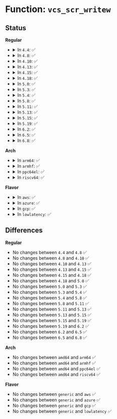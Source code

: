 # Function: <code>vcs_scr_writew</code>

## Status
<b>Regular</b>
<ul>
<li>
<details>
<summary>In <code>4.4</code>: ✅</summary>

```c
void vcs_scr_writew(struct vc_data *vc, u16 val, u16 *org);
```

**Collision:** Unique Global

**Inline:** No

**Transformation:** False

**Instances:**

```
In drivers/tty/vt/vt.c (ffffffff814fd3b0)
Location: drivers/tty/vt/vt.c:4301
Inline: False
Direct callers:
  - drivers/tty/vt/vc_screen.c:vcs_write
  - drivers/tty/vt/vc_screen.c:vcs_write
  - drivers/tty/vt/vc_screen.c:vcs_write
  - drivers/tty/vt/vc_screen.c:vcs_write
```
**Symbols:**

```
ffffffff814fd3b0-ffffffff814fd3d7: vcs_scr_writew (STB_GLOBAL)
```
</details>
</li>
<li>
<details>
<summary>In <code>4.8</code>: ✅</summary>

```c
void vcs_scr_writew(struct vc_data *vc, u16 val, u16 *org);
```

**Collision:** Unique Global

**Inline:** No

**Transformation:** False

**Instances:**

```
In drivers/tty/vt/vt.c (ffffffff8154ded0)
Location: drivers/tty/vt/vt.c:4301
Inline: False
Direct callers:
  - drivers/tty/vt/vc_screen.c:vcs_write
  - drivers/tty/vt/vc_screen.c:vcs_write
  - drivers/tty/vt/vc_screen.c:vcs_write
  - drivers/tty/vt/vc_screen.c:vcs_write
```
**Symbols:**

```
ffffffff8154ded0-ffffffff8154def7: vcs_scr_writew (STB_GLOBAL)
```
</details>
</li>
<li>
<details>
<summary>In <code>4.10</code>: ✅</summary>

```c
void vcs_scr_writew(struct vc_data *vc, u16 val, u16 *org);
```

**Collision:** Unique Global

**Inline:** No

**Transformation:** False

**Instances:**

```
In drivers/tty/vt/vt.c (ffffffff8157a750)
Location: drivers/tty/vt/vt.c:4296
Inline: False
Direct callers:
  - drivers/tty/vt/vc_screen.c:vcs_write
  - drivers/tty/vt/vc_screen.c:vcs_write
  - drivers/tty/vt/vc_screen.c:vcs_write
  - drivers/tty/vt/vc_screen.c:vcs_write
```
**Symbols:**

```
ffffffff8157a750-ffffffff8157a777: vcs_scr_writew (STB_GLOBAL)
```
</details>
</li>
<li>
<details>
<summary>In <code>4.13</code>: ✅</summary>

```c
void vcs_scr_writew(struct vc_data *vc, u16 val, u16 *org);
```

**Collision:** Unique Global

**Inline:** No

**Transformation:** False

**Instances:**

```
In drivers/tty/vt/vt.c (ffffffff8158e5c0)
Location: drivers/tty/vt/vt.c:4305
Inline: False
Direct callers:
  - drivers/tty/vt/vc_screen.c:vcs_write
  - drivers/tty/vt/vc_screen.c:vcs_write
  - drivers/tty/vt/vc_screen.c:vcs_write
  - drivers/tty/vt/vc_screen.c:vcs_write
```
**Symbols:**

```
ffffffff8158e5c0-ffffffff8158e5e8: vcs_scr_writew (STB_GLOBAL)
```
</details>
</li>
<li>
<details>
<summary>In <code>4.15</code>: ✅</summary>

```c
void vcs_scr_writew(struct vc_data *vc, u16 val, u16 *org);
```

**Collision:** Unique Global

**Inline:** No

**Transformation:** False

**Instances:**

```
In drivers/tty/vt/vt.c (ffffffff815f3050)
Location: drivers/tty/vt/vt.c:4316
Inline: False
Direct callers:
  - drivers/tty/vt/vc_screen.c:vcs_write
  - drivers/tty/vt/vc_screen.c:vcs_write
  - drivers/tty/vt/vc_screen.c:vcs_write
  - drivers/tty/vt/vc_screen.c:vcs_write
```
**Symbols:**

```
ffffffff815f3050-ffffffff815f3078: vcs_scr_writew (STB_GLOBAL)
```
</details>
</li>
<li>
<details>
<summary>In <code>4.18</code>: ✅</summary>

```c
void vcs_scr_writew(struct vc_data *vc, u16 val, u16 *org);
```

**Collision:** Unique Global

**Inline:** No

**Transformation:** False

**Instances:**

```
In drivers/tty/vt/vt.c (ffffffff8162c470)
Location: drivers/tty/vt/vt.c:4314
Inline: False
Direct callers:
  - drivers/tty/vt/vc_screen.c:vcs_write
  - drivers/tty/vt/vc_screen.c:vcs_write
  - drivers/tty/vt/vc_screen.c:vcs_write
  - drivers/tty/vt/vc_screen.c:vcs_write
```
**Symbols:**

```
ffffffff8162c470-ffffffff8162c497: vcs_scr_writew (STB_GLOBAL)
```
</details>
</li>
<li>
<details>
<summary>In <code>5.0</code>: ✅</summary>

```c
void vcs_scr_writew(struct vc_data *vc, u16 val, u16 *org);
```

**Collision:** Unique Global

**Inline:** No

**Transformation:** False

**Instances:**

```
In drivers/tty/vt/vt.c (ffffffff8164a5a0)
Location: drivers/tty/vt/vt.c:4638
Inline: False
Direct callers:
  - drivers/tty/vt/vc_screen.c:vcs_write
  - drivers/tty/vt/vc_screen.c:vcs_write
  - drivers/tty/vt/vc_screen.c:vcs_write
  - drivers/tty/vt/vc_screen.c:vcs_write
```
**Symbols:**

```
ffffffff8164a5a0-ffffffff8164a5c7: vcs_scr_writew (STB_GLOBAL)
```
</details>
</li>
<li>
<details>
<summary>In <code>5.3</code>: ✅</summary>

```c
void vcs_scr_writew(struct vc_data *vc, u16 val, u16 *org);
```

**Collision:** Unique Global

**Inline:** No

**Transformation:** False

**Instances:**

```
In drivers/tty/vt/vt.c (ffffffff8167ef80)
Location: drivers/tty/vt/vt.c:4695
Inline: False
Direct callers:
  - drivers/tty/vt/vc_screen.c:vcs_write
  - drivers/tty/vt/vc_screen.c:vcs_write
  - drivers/tty/vt/vc_screen.c:vcs_write
  - drivers/tty/vt/vc_screen.c:vcs_write
```
**Symbols:**

```
ffffffff8167ef80-ffffffff8167efa7: vcs_scr_writew (STB_GLOBAL)
```
</details>
</li>
<li>
<details>
<summary>In <code>5.4</code>: ✅</summary>

```c
void vcs_scr_writew(struct vc_data *vc, u16 val, u16 *org);
```

**Collision:** Unique Global

**Inline:** No

**Transformation:** False

**Instances:**

```
In drivers/tty/vt/vt.c (ffffffff816a17b0)
Location: drivers/tty/vt/vt.c:4726
Inline: False
Direct callers:
  - drivers/tty/vt/vc_screen.c:vcs_write
  - drivers/tty/vt/vc_screen.c:vcs_write
  - drivers/tty/vt/vc_screen.c:vcs_write
  - drivers/tty/vt/vc_screen.c:vcs_write
```
**Symbols:**

```
ffffffff816a17b0-ffffffff816a17d7: vcs_scr_writew (STB_GLOBAL)
```
</details>
</li>
<li>
<details>
<summary>In <code>5.8</code>: ✅</summary>

```c
void vcs_scr_writew(struct vc_data *vc, u16 val, u16 *org);
```

**Collision:** Unique Global

**Inline:** No

**Transformation:** False

**Instances:**

```
In drivers/tty/vt/vt.c (ffffffff81753eb0)
Location: drivers/tty/vt/vt.c:4736
Inline: False
Direct callers:
  - drivers/tty/vt/vc_screen.c:vcs_write
  - drivers/tty/vt/vc_screen.c:vcs_write
  - drivers/tty/vt/vc_screen.c:vcs_write
  - drivers/tty/vt/vc_screen.c:vcs_write
```
**Symbols:**

```
ffffffff81753eb0-ffffffff81753ed7: vcs_scr_writew (STB_GLOBAL)
```
</details>
</li>
<li>
<details>
<summary>In <code>5.11</code>: ✅</summary>

```c
void vcs_scr_writew(struct vc_data *vc, u16 val, u16 *org);
```

**Collision:** Unique Global

**Inline:** No

**Transformation:** False

**Instances:**

```
In drivers/tty/vt/vt.c (ffffffff8176f330)
Location: drivers/tty/vt/vt.c:4804
Inline: False
Direct callers:
  - drivers/tty/vt/vc_screen.c:vcs_write
  - drivers/tty/vt/vc_screen.c:vcs_write_buf
  - drivers/tty/vt/vc_screen.c:vcs_write_buf
  - drivers/tty/vt/vc_screen.c:vcs_write_buf
```
**Symbols:**

```
ffffffff8176f330-ffffffff8176f357: vcs_scr_writew (STB_GLOBAL)
```
</details>
</li>
<li>
<details>
<summary>In <code>5.13</code>: ✅</summary>

```c
void vcs_scr_writew(struct vc_data *vc, u16 val, u16 *org);
```

**Collision:** Unique Global

**Inline:** No

**Transformation:** False

**Instances:**

```
In drivers/tty/vt/vt.c (ffffffff81752e10)
Location: drivers/tty/vt/vt.c:4771
Inline: False
Direct callers:
  - drivers/tty/vt/vc_screen.c:vcs_write
  - drivers/tty/vt/vc_screen.c:vcs_write_buf
  - drivers/tty/vt/vc_screen.c:vcs_write_buf
  - drivers/tty/vt/vc_screen.c:vcs_write_buf
```
**Symbols:**

```
ffffffff81752e10-ffffffff81752e37: vcs_scr_writew (STB_GLOBAL)
```
</details>
</li>
<li>
<details>
<summary>In <code>5.15</code>: ✅</summary>

```c
void vcs_scr_writew(struct vc_data *vc, u16 val, u16 *org);
```

**Collision:** Unique Global

**Inline:** No

**Transformation:** False

**Instances:**

```
In drivers/tty/vt/vt.c (ffffffff817d61c0)
Location: drivers/tty/vt/vt.c:4776
Inline: False
Direct callers:
  - drivers/tty/vt/vc_screen.c:vcs_write
  - drivers/tty/vt/vc_screen.c:vcs_write_buf
  - drivers/tty/vt/vc_screen.c:vcs_write_buf
  - drivers/tty/vt/vc_screen.c:vcs_write_buf
```
**Symbols:**

```
ffffffff817d61c0-ffffffff817d61e7: vcs_scr_writew (STB_GLOBAL)
```
</details>
</li>
<li>
<details>
<summary>In <code>5.19</code>: ✅</summary>

```c
void vcs_scr_writew(struct vc_data *vc, u16 val, u16 *org);
```

**Collision:** Unique Global

**Inline:** No

**Transformation:** False

**Instances:**

```
In drivers/tty/vt/vt.c (ffffffff819141a0)
Location: drivers/tty/vt/vt.c:4776
Inline: False
Direct callers:
  - drivers/tty/vt/vc_screen.c:vcs_write
  - drivers/tty/vt/vc_screen.c:vcs_write_buf
  - drivers/tty/vt/vc_screen.c:vcs_write_buf
  - drivers/tty/vt/vc_screen.c:vcs_write_buf
```
**Symbols:**

```
ffffffff819141a0-ffffffff819141db: vcs_scr_writew (STB_GLOBAL)
```
</details>
</li>
<li>
<details>
<summary>In <code>6.2</code>: ✅</summary>

```c
void vcs_scr_writew(struct vc_data *vc, u16 val, u16 *org);
```

**Collision:** Unique Global

**Inline:** No

**Transformation:** False

**Instances:**

```
In drivers/tty/vt/vt.c (ffffffff81a6f220)
Location: drivers/tty/vt/vt.c:4779
Inline: False
Direct callers:
  - drivers/tty/vt/vc_screen.c:vcs_write
  - drivers/tty/vt/vc_screen.c:vcs_write_buf
  - drivers/tty/vt/vc_screen.c:vcs_write_buf
  - drivers/tty/vt/vc_screen.c:vcs_write_buf
```
**Symbols:**

```
ffffffff81a6f220-ffffffff81a6f25b: vcs_scr_writew (STB_GLOBAL)
```
</details>
</li>
<li>
<details>
<summary>In <code>6.5</code>: ✅</summary>

```c
void vcs_scr_writew(struct vc_data *vc, u16 val, u16 *org);
```

**Collision:** Unique Global

**Inline:** No

**Transformation:** False

**Instances:**

```
In drivers/tty/vt/vt.c (ffffffff81ab99d0)
Location: drivers/tty/vt/vt.c:4741
Inline: False
Direct callers:
  - drivers/tty/vt/vc_screen.c:vcs_write
  - drivers/tty/vt/vc_screen.c:vcs_write_buf
  - drivers/tty/vt/vc_screen.c:vcs_write_buf
  - drivers/tty/vt/vc_screen.c:vcs_write_buf
```
**Symbols:**

```
ffffffff81ab99d0-ffffffff81ab9a0b: vcs_scr_writew (STB_GLOBAL)
```
</details>
</li>
<li>
<details>
<summary>In <code>6.8</code>: ✅</summary>

```c
void vcs_scr_writew(struct vc_data *vc, u16 val, u16 *org);
```

**Collision:** Unique Global

**Inline:** No

**Transformation:** False

**Instances:**

```
In drivers/tty/vt/vt.c (ffffffff81b0c700)
Location: drivers/tty/vt/vt.c:4738
Inline: False
Direct callers:
  - drivers/tty/vt/vc_screen.c:vcs_write
  - drivers/tty/vt/vc_screen.c:vcs_write_buf
  - drivers/tty/vt/vc_screen.c:vcs_write_buf
  - drivers/tty/vt/vc_screen.c:vcs_write_buf
```
**Symbols:**

```
ffffffff81b0c700-ffffffff81b0c73b: vcs_scr_writew (STB_GLOBAL)
```
</details>
</li>
</ul>
<b>Arch</b>
<ul>
<li>
<details>
<summary>In <code>arm64</code>: ✅</summary>

```c
void vcs_scr_writew(struct vc_data *vc, u16 val, u16 *org);
```

**Collision:** Unique Global

**Inline:** No

**Transformation:** False

**Instances:**

```
In drivers/tty/vt/vt.c (ffff8000108794d8)
Location: drivers/tty/vt/vt.c:4726
Inline: False
Direct callers:
  - drivers/tty/vt/vc_screen.c:vcs_write
  - drivers/tty/vt/vc_screen.c:vcs_write
  - drivers/tty/vt/vc_screen.c:vcs_write
  - drivers/tty/vt/vc_screen.c:vcs_write
```
**Symbols:**

```
ffff8000108794d8-ffff800010879540: vcs_scr_writew (STB_GLOBAL)
```
</details>
</li>
<li>
<details>
<summary>In <code>armhf</code>: ✅</summary>

```c
void vcs_scr_writew(struct vc_data *vc, u16 val, u16 *org);
```

**Collision:** Unique Global

**Inline:** No

**Transformation:** False

**Instances:**

```
In drivers/tty/vt/vt.c (c097bc30)
Location: drivers/tty/vt/vt.c:4726
Inline: False
Direct callers:
  - drivers/tty/vt/vc_screen.c:vcs_write
  - drivers/tty/vt/vc_screen.c:vcs_write
  - drivers/tty/vt/vc_screen.c:vcs_write
  - drivers/tty/vt/vc_screen.c:vcs_write
```
**Symbols:**

```
c097bc30-c097bc6c: vcs_scr_writew (STB_GLOBAL)
```
</details>
</li>
<li>
<details>
<summary>In <code>ppc64el</code>: ✅</summary>

```c
void vcs_scr_writew(struct vc_data *vc, u16 val, u16 *org);
```

**Collision:** Unique Global

**Inline:** No

**Transformation:** False

**Instances:**

```
In drivers/tty/vt/vt.c (c00000000091be90)
Location: drivers/tty/vt/vt.c:4726
Inline: False
Direct callers:
  - drivers/tty/vt/vc_screen.c:vcs_write
  - drivers/tty/vt/vc_screen.c:vcs_write
  - drivers/tty/vt/vc_screen.c:vcs_write
  - drivers/tty/vt/vc_screen.c:vcs_write
```
**Symbols:**

```
c00000000091be90-c00000000091bec0: vcs_scr_writew (STB_GLOBAL)
```
</details>
</li>
<li>
<details>
<summary>In <code>riscv64</code>: ✅</summary>

```c
void vcs_scr_writew(struct vc_data *vc, u16 val, u16 *org);
```

**Collision:** Unique Global

**Inline:** No

**Transformation:** False

**Instances:**

```
In drivers/tty/vt/vt.c (ffffffe000549cb4)
Location: drivers/tty/vt/vt.c:4726
Inline: False
Direct callers:
  - drivers/tty/vt/vc_screen.c:vcs_write
  - drivers/tty/vt/vc_screen.c:vcs_write
  - drivers/tty/vt/vc_screen.c:vcs_write
  - drivers/tty/vt/vc_screen.c:vcs_write
```
**Symbols:**

```
ffffffe000549cb4-ffffffe000549d0e: vcs_scr_writew (STB_GLOBAL)
```
</details>
</li>
</ul>
<b>Flavor</b>
<ul>
<li>
<details>
<summary>In <code>aws</code>: ✅</summary>

```c
void vcs_scr_writew(struct vc_data *vc, u16 val, u16 *org);
```

**Collision:** Unique Global

**Inline:** No

**Transformation:** False

**Instances:**

```
In drivers/tty/vt/vt.c (ffffffff81667210)
Location: drivers/tty/vt/vt.c:4726
Inline: False
Direct callers:
  - drivers/tty/vt/vc_screen.c:vcs_write
  - drivers/tty/vt/vc_screen.c:vcs_write
  - drivers/tty/vt/vc_screen.c:vcs_write
  - drivers/tty/vt/vc_screen.c:vcs_write
```
**Symbols:**

```
ffffffff81667210-ffffffff81667237: vcs_scr_writew (STB_GLOBAL)
```
</details>
</li>
<li>
<details>
<summary>In <code>azure</code>: ✅</summary>

```c
void vcs_scr_writew(struct vc_data *vc, u16 val, u16 *org);
```

**Collision:** Unique Global

**Inline:** No

**Transformation:** False

**Instances:**

```
In drivers/tty/vt/vt.c (ffffffff81647590)
Location: drivers/tty/vt/vt.c:4726
Inline: False
Direct callers:
  - drivers/tty/vt/vc_screen.c:vcs_write
  - drivers/tty/vt/vc_screen.c:vcs_write
  - drivers/tty/vt/vc_screen.c:vcs_write
  - drivers/tty/vt/vc_screen.c:vcs_write
```
**Symbols:**

```
ffffffff81647590-ffffffff816475b7: vcs_scr_writew (STB_GLOBAL)
```
</details>
</li>
<li>
<details>
<summary>In <code>gcp</code>: ✅</summary>

```c
void vcs_scr_writew(struct vc_data *vc, u16 val, u16 *org);
```

**Collision:** Unique Global

**Inline:** No

**Transformation:** False

**Instances:**

```
In drivers/tty/vt/vt.c (ffffffff816955f0)
Location: drivers/tty/vt/vt.c:4726
Inline: False
Direct callers:
  - drivers/tty/vt/vc_screen.c:vcs_write
  - drivers/tty/vt/vc_screen.c:vcs_write
  - drivers/tty/vt/vc_screen.c:vcs_write
  - drivers/tty/vt/vc_screen.c:vcs_write
```
**Symbols:**

```
ffffffff816955f0-ffffffff81695617: vcs_scr_writew (STB_GLOBAL)
```
</details>
</li>
<li>
<details>
<summary>In <code>lowlatency</code>: ✅</summary>

```c
void vcs_scr_writew(struct vc_data *vc, u16 val, u16 *org);
```

**Collision:** Unique Global

**Inline:** No

**Transformation:** False

**Instances:**

```
In drivers/tty/vt/vt.c (ffffffff816afbc0)
Location: drivers/tty/vt/vt.c:4726
Inline: False
Direct callers:
  - drivers/tty/vt/vc_screen.c:vcs_write
  - drivers/tty/vt/vc_screen.c:vcs_write
  - drivers/tty/vt/vc_screen.c:vcs_write
  - drivers/tty/vt/vc_screen.c:vcs_write
```
**Symbols:**

```
ffffffff816afbc0-ffffffff816afbe7: vcs_scr_writew (STB_GLOBAL)
```
</details>
</li>
</ul>

## Differences
<b>Regular</b>
<ul>
<li>
No changes between <code>4.4</code> and <code>4.8</code> ✅
</li>
<li>
No changes between <code>4.8</code> and <code>4.10</code> ✅
</li>
<li>
No changes between <code>4.10</code> and <code>4.13</code> ✅
</li>
<li>
No changes between <code>4.13</code> and <code>4.15</code> ✅
</li>
<li>
No changes between <code>4.15</code> and <code>4.18</code> ✅
</li>
<li>
No changes between <code>4.18</code> and <code>5.0</code> ✅
</li>
<li>
No changes between <code>5.0</code> and <code>5.3</code> ✅
</li>
<li>
No changes between <code>5.3</code> and <code>5.4</code> ✅
</li>
<li>
No changes between <code>5.4</code> and <code>5.8</code> ✅
</li>
<li>
No changes between <code>5.8</code> and <code>5.11</code> ✅
</li>
<li>
No changes between <code>5.11</code> and <code>5.13</code> ✅
</li>
<li>
No changes between <code>5.13</code> and <code>5.15</code> ✅
</li>
<li>
No changes between <code>5.15</code> and <code>5.19</code> ✅
</li>
<li>
No changes between <code>5.19</code> and <code>6.2</code> ✅
</li>
<li>
No changes between <code>6.2</code> and <code>6.5</code> ✅
</li>
<li>
No changes between <code>6.5</code> and <code>6.8</code> ✅
</li>
</ul>
<b>Arch</b>
<ul>
<li>
No changes between <code>amd64</code> and <code>arm64</code> ✅
</li>
<li>
No changes between <code>amd64</code> and <code>armhf</code> ✅
</li>
<li>
No changes between <code>amd64</code> and <code>ppc64el</code> ✅
</li>
<li>
No changes between <code>amd64</code> and <code>riscv64</code> ✅
</li>
</ul>
<b>Flavor</b>
<ul>
<li>
No changes between <code>generic</code> and <code>aws</code> ✅
</li>
<li>
No changes between <code>generic</code> and <code>azure</code> ✅
</li>
<li>
No changes between <code>generic</code> and <code>gcp</code> ✅
</li>
<li>
No changes between <code>generic</code> and <code>lowlatency</code> ✅
</li>
</ul>
